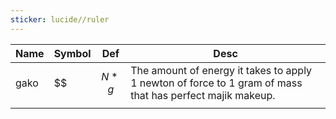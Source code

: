 ```yaml
---
sticker: lucide//ruler
---
```



| Name | Symbol | Def       | Desc                                                                                                      |
| ---- | ------ | --------- | --------------------------------------------------------------------------------------------------------- |
| gako | $$     | $$ N*g $$ | The amount of energy it takes to apply 1 newton of force to 1 gram of mass that has perfect majik makeup. |
|      |        |           |                                                                                                           |
